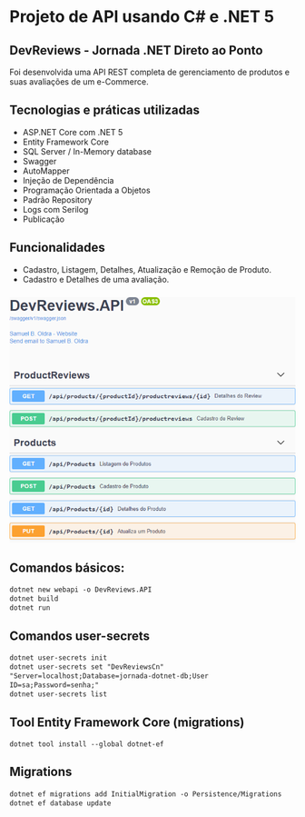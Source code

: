 # Projeto de API usando C# e .NET 5

## DevReviews - Jornada .NET Direto ao Ponto

Foi desenvolvida uma API REST completa de gerenciamento de produtos e suas avaliações de um e-Commerce.

## Tecnologias e práticas utilizadas
- ASP.NET Core com .NET 5
- Entity Framework Core
- SQL Server / In-Memory database
- Swagger
- AutoMapper
- Injeção de Dependência
- Programação Orientada a Objetos
- Padrão Repository
- Logs com Serilog
- Publicação

## Funcionalidades
- Cadastro, Listagem, Detalhes, Atualização e Remoção de Produto.
- Cadastro e Detalhes de uma avaliação.

###

![alt text](https://raw.githubusercontent.com/samuel-oldra/DevReviews.API/main/README_IMGS/swagger_ui.png)

## Comandos básicos:
```
dotnet new webapi -o DevReviews.API
dotnet build
dotnet run
```

## Comandos user-secrets
```
dotnet user-secrets init
dotnet user-secrets set "DevReviewsCn" "Server=localhost;Database=jornada-dotnet-db;User ID=sa;Password=senha;"
dotnet user-secrets list
```

## Tool Entity Framework Core (migrations)
```
dotnet tool install --global dotnet-ef
```

## Migrations
```
dotnet ef migrations add InitialMigration -o Persistence/Migrations
dotnet ef database update
```
